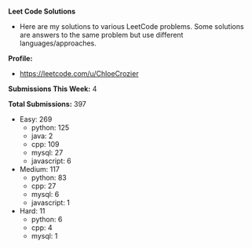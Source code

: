 **Leet Code Solutions**

- Here are my solutions to various LeetCode problems. Some solutions are answers to the same problem but use different languages/approaches.

**Profile:**

- https://leetcode.com/u/ChloeCrozier

**Submissions This Week:** 4

**Total Submissions:** 397
- Easy: 269
  - python: 125
  - java: 2
  - cpp: 109
  - mysql: 27
  - javascript: 6
- Medium: 117
  - python: 83
  - cpp: 27
  - mysql: 6
  - javascript: 1
- Hard: 11
  - python: 6
  - cpp: 4
  - mysql: 1